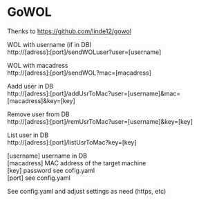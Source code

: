 # GoWOL
Thenks to https://github.com/linde12/gowol  
  
WOL with username (if in DB)  
http://[adress]:[port]/sendWOLuser?user=[username]  
  
WOL with macadress  
http://[adress]:[port]/sendWOL?mac=[macadress]  
  
Aadd user in DB  
http://[adress]:[port]/addUsrToMac?user=[username]&mac=[macadress]&key=[key]  
  
Remove user from DB  
http://[adress]:[port]/remUsrToMac?user=[username]&key=[key]  
  
List user in DB  
http://[adress]:[port]/listUsrToMac?key=[key]  
  
[username] username in DB  
[macadress] MAC address of the target machine  
[key] password see cofig.yaml  
[port] see config.yaml  
  
See config.yaml and adjust settings as need (https, etc)  
